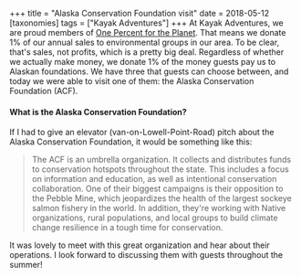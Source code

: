 +++
title = "Alaska Conservation Foundation visit"
date = 2018-05-12
[taxonomies]
tags = ["Kayak Adventures"]
+++
At Kayak Adventures, we are proud members of [One Percent for the Planet](https://www.onepercentfortheplanet.org/). That means we donate 1% of our annual sales to environmental groups in our area. To be clear, that's sales, not profits, which is a pretty big deal. Regardless of whether we actually make money, we donate 1% of the money guests pay us to Alaskan foundations. We have three that guests can choose between, and today we were able to visit one of them: the Alaska Conservation Foundation (ACF).

<!-- more -->

#### What is the Alaska Conservation Foundation?

If I had to give an elevator (van-on-Lowell-Point-Road) pitch about the Alaska Conservation Foundation, it would be something like this:

> The ACF is an umbrella organization. It collects and distributes funds to conservation hotspots throughout the state. This includes a focus on information and education, as well as intentional conservation collaboration. One of their biggest campaigns is their opposition to the Pebble Mine, which jeopardizes the health of the largest sockeye salmon fishery in the world. In addition, they're working with Native organizations, rural populations, and local groups to build climate change resilience in a tough time for conservation.

It was lovely to meet with this great organization and hear about their operations. I look forward to discussing them with guests throughout the summer!
